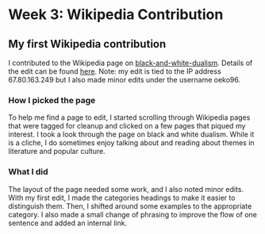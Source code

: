 # Week 3: Wikipedia Contribution

## My first Wikipedia contribution

I contributed to the Wikipedia page on [black-and-white-dualism](https://en.wikipedia.org/wiki/Black-and-white_dualism). Details of the edit can be found [here](https://en.wikipedia.org/w/index.php?title=Black-and-white_dualism&action=history). Note: my edit is tied to the IP address 67.80.163.249 but I also made minor edits under the username oeko96.

### How I picked the page

To help me find a page to edit, I started scrolling through Wikipedia pages that were tagged for cleanup and clicked on a few pages that piqued my interest. I took a look through the page on black and white dualism. While it is a cliche, I do sometimes enjoy talking about and reading about themes in literature and popular culture. 
### What I did
The layout of the page needed some work, and I also noted minor edits. With my first edit, I made the categories headings to make it easier to distinguish them. Then, I shifted around some examples to the appropriate category. I also made a small change of phrasing to improve the flow of one sentence and added an internal link.
